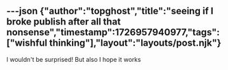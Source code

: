 
---json
{"author":"topghost","title":"seeing if I broke publish after all that nonsense","timestamp":1726957940977,"tags":["wishful thinking"],"layout":"layouts/post.njk"}
---
I wouldn't be surprised! But also I hope it works
  